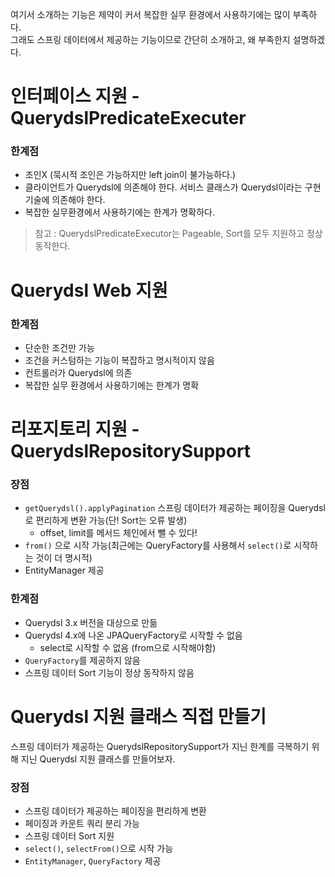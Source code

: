 여기서 소개하는 기능은 제약이 커서 복잡한 실무 환경에서 사용하기에는 많이 부족하다.  
그래도 스프링 데이터에서 제공하는 기능이므로 간단히 소개하고, 왜 부족한지 설명하겠다.

# 인터페이스 지원 - QuerydslPredicateExecuter

### 한계점

- 조인X (묵시적 조인은 가능하지만 left join이 불가능하다.)
- 클라이언트가 Querydsl에 의존해야 한다. 서비스 클래스가 Querydsl이라는 구현 기술에 의존해야 한다.
- 복잡한 실무환경에서 사용하기에는 한계가 명확하다.

> 참고 : QuerydslPredicateExecutor는 Pageable, Sort를 모두 지원하고 정상 동작한다.

# Querydsl Web 지원

### 한계점

- 단순한 조건만 가능
- 조건을 커스텀하는 기능이 복잡하고 명시적이지 않음
- 컨트롤러가 Querydsl에 의존
- 복잡한 실무 환경에서 사용하기에는 한계가 명확

# 리포지토리 지원 - QuerydslRepositorySupport

### 장점

- `getQuerydsl().applyPagination` 스프링 데이터가 제공하는 페이징을 Querydsl로 편리하게 변환 가능(단! Sort는 오류 발생)
  - offset, limit를 메서드 체인에서 뺄 수 있다!
- `from()` 으로 시작 가능(최근에는 QueryFactory를 사용해서 `select()`로 시작하는 것이 더 명시적)
- EntityManager 제공

### 한계점

- Querydsl 3.x 버전을 대상으로 만듦
- Querydsl 4.x에 나온 JPAQueryFactory로 시작할 수 없음
  - select로 시작할 수 없음 (from으로 시작해야함)
- `QueryFactory`를 제공하지 않음
- 스프링 데이터 Sort 기능이 정상 동작하지 않음

# Querydsl 지원 클래스 직접 만들기

스프링 데이터가 제공하는 QuerydslRepositorySupport가 지닌 한계를 극복하기 위해 지닌 Querydsl 지원 클래스를 만들어보자.

### 장점

- 스프링 데이터가 제공하는 페이징을 편리하게 변환
- 페이징과 카운트 쿼리 분리 가능
- 스프링 데이터 Sort 지원
- `select()`, `selectFrom()`으로 시작 가능
- `EntityManager`, `QueryFactory` 제공